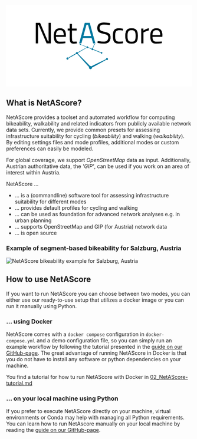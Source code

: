 ![NetAScore Logo](img/netascore_logo.png)

## What is NetAScore?
NetAScore provides a toolset and automated workflow for computing bikeability, walkability and related indicators from publicly available network data sets. Currently, we provide common presets for assessing infrastructure suitability for cycling (_bikeability_) and walking (_walkability_). By editing settings files and mode profiles, additional modes or custom preferences can easily be modeled.

For global coverage, we support *OpenStreetMap* data as input. Additionally, Austrian authoritative data, the *'GIP'*, can be used if you work on an area of interest within Austria.

NetAScore ...

- ... is a (commandline) software tool for assessing infrastructure suitability for different modes
- ... provides default profiles for cycling and walking
- ... can be used as foundation for advanced network analyses e.g. in urban planning
- ... supports OpenStreetMap and GIP (for Austria) network data
- ... is open source

### Example of segment-based bikeability for Salzburg, Austria

![NetAScore bikeability example for Salzburg, Austria](https://user-images.githubusercontent.com/24413180/229191339-7271e4ac-5a9b-4c12-ad02-dd3909215623.png)


## How to use NetAScore
If you want to run NetAScore you can choose between two modes, you can either use our ready-to-use setup that utilizes a docker image or you can run it manually using Python.

### ... using Docker
NetAScore comes with a `docker compose` configuration in `docker-compose.yml` and a demo configuration file, so you can simply run an example workflow by following the tutorial presented in the [guide on our GitHub-page](https://github.com/plus-mobilitylab/netascore/wiki/How-to-run-the-project-in-a-Docker-environment). The great advantage of running NetAScore in Docker is that you do not have to install any software or python dependencies on your machine.

You find a tutorial for how tu run NetAScore with Docker in [02_NetAScore-tutorial.md](02_NetAScore-tutorial.md)

### ... on your local machine using Python

If you prefer to execute NetAScore directly on your machine, virtual environments or Conda may help with managing all Python requirements. You can learn how to run NetAscore manually on your local machine by reading the [guide on our GitHub-page](https://github.com/plus-mobilitylab/netascore/wiki/Run-NetAScore-manually-with-Python).
